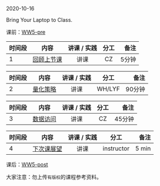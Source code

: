 2020-10-16

Bring Your Laptop to Class. 

课前：[WW5-pre](WW5-Pre.md)

|时间段     |  内容    | 讲课 / 实践     |  分工  |备注       |
| :---     |   :----:    |   :----:    |    :----:    |       ---: |
|    1     | [回顾上节课](../WW4/WW4-Plan.md) | 讲课   |   CZ    |     5分钟       |

|时间段     |  内容    | 讲课 / 实践     |  分工  |备注       |
| :---     |   :----:    |   :----:    |    :----:    |       ---: |
|    2     | [量化策略](../../../learnQuant/WW5-Quant.md) | 讲课   |   WH/LYF    |     90分钟       |



|时间段     |  内容    | 讲课 / 实践     |  分工  |备注       |
| :---     |   :----:    |   :----:    |    :----:    |       ---: |
|    3     | [数据访问](../../../learnFBD/5-FBD.md) | 讲课   |   CZ    |     45分钟       |


|时间段     |  内容    | 讲课 / 实践     |  分工  |备注       |
| :---     |   :----:    |   :----:    |    :----:    |       ---: |
|    4     | [下次课展望](../WW6/WW6-Plan.md)     |  讲课   |  instructor  |   5 min   |


课后：[WW5-post](WW5-Post.md)

大家注意：勿上传``有版权``的课程参考资料。
